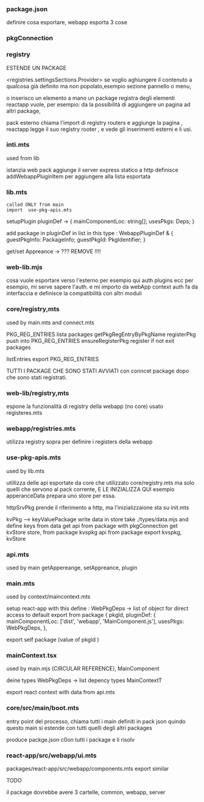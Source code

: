 ### package.json

definire cosa esportare, webapp esporta 3 cose

### pkgConnection

### registry

ESTENDE UN PACKAGE

<registries.settingsSections.Provider> se voglio aghiungere il contenuto a qualcosa già definito ma non popolato,esempio sezione pannello o menu,

o inserisco un elemento a mano un package registra degli elementi reactapp vuole, per esempio: da la possibilità di aggiungere un pagina ad altri package,

pack esterno chiama l'import di registry routers e aggiunge la pagina , reactapp legge il suo registry rooter , e vede gli inserimenti esterni e li usi.

### inti.mts

used from lib

istanzia web pack aggiunge il server express statico a http definisce addWebappPluginItem per aggiungere alla lista esportata

### lib.mts

    called ONLY from main
    import  use-pkg-apis.mts

setupPlugin pluginDef -> { mainComponentLoc: string[]; usesPkgs: Deps; }

add package in pluginDef in list in this type : WebappPluginDef<Deps> & { guestPkgInfo: PackageInfo; guestPkgId: PkgIdentifier<any>; }

get/set Appreance -> ??? REMOVE !!!!

### web-lib.mjs

cosa vuole esportare verso l'esterno per esempio qui auth plugins ecc per esempio, mi serve sapere l'auth. e mi importo da webApp context auth fa da interfaccia e definisce la compatibilità con altri moduli

### core/registry,mts

used by main.mts and connect.mts

PKG_REG_ENTRIES lista packages getPkgRegEntryByPkgName registerPkg push into PKG_REG_ENTRIES ensureRegisterPkg register if not exit packages

listEntries export PKG_REG_ENTRIES

TUTTI I PACKAGE CHE SONO STATI AVVIATI con conncet package dopo che sono stati registrati.

### web-lib/registry,mts

espone la funzionalità di registry della webapp (no core) usato registeres.mts

### webapp/registries.mts

utilizza registry sopra per definire i registers della webapp

### use-pkg-apis.mts

used by lib.mts

utillizza delle api esportate da core che utilizzato core/registry.mts ma solo quelli che servono al pack corrente, E LE INIZIALIZZA QUI esempio apperanceData prepara uno store per essa.

httpSrvPkg prende il riferimento a http, ma l'inizializzaione sta su init.mts

kvPkg --> keyValuePackage write data in store take ./types/data.mjs and define keys from data get api from package with pkgConnection get kvStore store, from package kvspkg api from package export kvspkg, kvStore

### api.mts

used by main getAppereange, setAppreance, plugin

### main.mts

used by context/maincontext.mts

setup react-app with this define : WebPkgDeps -> list of object for direct access to default export from package { pkgId, pluginDef: { mainComponentLoc: ['dist', 'webapp', 'MainComponent.js'], usesPkgs: WebPkgDeps, },

export self package (value of pkgId )

### mainContext.tsx

used by main.mjs (CIRCULAR REFERENCE), MainComponent

deine types WebPkgDeps -> list depency types MainContextT

export react context with data from api.mts

### core/src/main/boot.mts

entry point del processo, chiama tutti i main definiti in pack json quindo questo main si estende con tutti quelli degli altri packages

produce packge.json c0on tutti i package e li risolv

### react-app/src/webapp/ui.mts

packages/react-app/src/webapp/components.mts export similar

TODO

il package dovrebbe avere 3 cartelle, common, webapp, server
